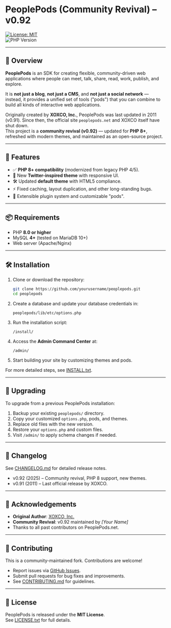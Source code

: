 # PeoplePods (Community Revival) – v0.92

[![License: MIT](https://img.shields.io/badge/License-MIT-yellow.svg)](LICENSE.txt)  
![PHP Version](https://img.shields.io/badge/PHP-8%2B-blue.svg)

---

## 📖 Overview

**PeoplePods** is an SDK for creating flexible, community-driven web applications where people can meet, talk, share, read, work, publish, and explore.  

It is **not just a blog**, **not just a CMS**, and **not just a social network** — instead, it provides a unified set of tools ("pods") that you can combine to build all kinds of interactive web applications.

Originally created by **XOXCO, Inc.**, PeoplePods was last updated in 2011 (v0.91). Since then, the official site `peoplepods.net` and XOXCO itself have shut down.  
This project is a **community revival (v0.92)** — updated for **PHP 8+**, refreshed with modern themes, and maintained as an open-source project.

---

## 🚀 Features

- ✅ **PHP 8+ compatibility** (modernized from legacy PHP 4/5).  
- 🎨 New **Twitter-inspired theme** with responsive UI.  
- 🛠 Updated **default theme** with HTML5 compliance.  
- ⚡ Fixed caching, layout duplication, and other long-standing bugs.  
- 🔌 Extensible plugin system and customizable "pods".  

---

## 📦 Requirements

- PHP **8.0 or higher**  
- MySQL **4+** (tested on MariaDB 10+)  
- Web server (Apache/Nginx)  

---

## 🛠 Installation

1. Clone or download the repository:
   ```bash
   git clone https://github.com/yourusername/peoplepods.git
   cd peoplepods
   ```

2. Create a database and update your database credentials in:
   ```
   peoplepods/lib/etc/options.php
   ```

3. Run the installation script:
   ```
   /install/
   ```

4. Access the **Admin Command Center** at:
   ```
   /admin/
   ```

5. Start building your site by customizing themes and pods.

For more detailed steps, see [INSTALL.txt](INSTALL.txt).

---

## 🔄 Upgrading

To upgrade from a previous PeoplePods installation:

1. Backup your existing `peoplepods/` directory.  
2. Copy your customized `options.php`, pods, and themes.  
3. Replace old files with the new version.  
4. Restore your `options.php` and custom files.  
5. Visit `/admin/` to apply schema changes if needed.  

---

## 📜 Changelog

See [CHANGELOG.md](CHANGELOG.md) for detailed release notes.  
- v0.92 (2025) – Community revival, PHP 8 support, new themes.  
- v0.91 (2011) – Last official release by XOXCO.  

---

## 🙌 Acknowledgements

- **Original Author**: [XOXCO, Inc.](http://xoxco.com)  
- **Community Revival**: v0.92 maintained by *[Your Name]*  
- Thanks to all past contributors on PeoplePods.net.  

---

## 🤝 Contributing

This is a community-maintained fork. Contributions are welcome!  

- Report issues via [GitHub Issues](../../issues).  
- Submit pull requests for bug fixes and improvements.  
- See [CONTRIBUTING.md](CONTRIBUTING.md) for guidelines.  

---

## 📄 License

PeoplePods is released under the **MIT License**.  
See [LICENSE.txt](LICENSE.txt) for full details.
